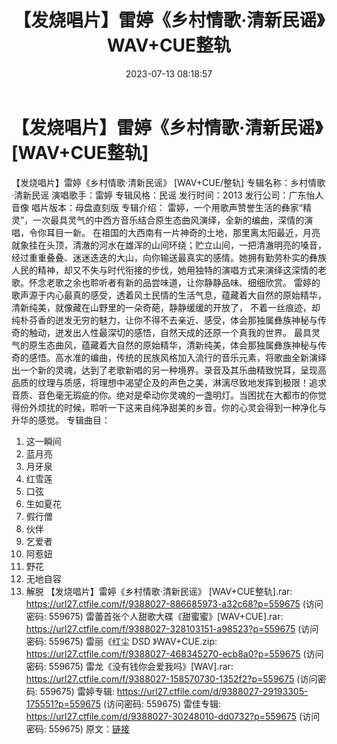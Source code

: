 ﻿---
title: 【发烧唱片】雷婷《乡村情歌·清新民谣》WAV+CUE整轨
date: 2023-07-13 08:18:57
categories: WAV车载音乐、镜像
tags: 华语中文
---
# 【发烧唱片】雷婷《乡村情歌·清新民谣》[WAV+CUE整轨]

【发烧唱片】雷婷《乡村情歌·清新民谣》 [WAV+CUE/整轨]
专辑名称：乡村情歌·清新民谣
演唱歌手：雷婷
专辑风格：民谣
发行时间：2013
发行公司：广东怡人音像
唱片版本：母盘直刻版
专辑介绍：
雷婷，一个用歌声赞誉生活的彝家“精灵”，一次最具灵气的中西方音乐结合原生态曲风演绎，全新的编曲，深情的演唱，令你耳目一新。
在祖国的大西南有一片神奇的土地，那里离太阳最近，月亮就象挂在头顶，清澈的河水在雄浑的山间环绕；贮立山间，一把清澈明亮的嗓音，经过重重叠叠、迷迷迭迭的大山，向你输送最真实的感情。她拥有勤劳朴实的彝族人民的精神，却又不失与时代衔接的步伐，她用独特的演唱方式来演绎这深情的老歌。怀念老歌之余也聆听者有新的品尝味道，让你静静品味、细细欣赏。
雷婷的歌声源于内心最真的感受，透着风土民情的生活气息，蕴藏着大自然的原始精华，清新纯美，就像藏在山野里的一朵奇葩，静静缓缓的开放了，
不着一丝痕迹，却纯朴芬香的迸发无穷的魅力，让你不得不去亲近、感受，体会那独属彝族神秘与传奇的触动，迸发出人性最深切的感悟，自然天成的还原一个真我的世界。
最具灵气的原生态曲风，蕴藏着大自然的原始精华，清新纯美，体会那独属彝族神秘与传奇的感悟。高水准的编曲，传统的民族风格加入流行的音乐元素，将歌曲全新演绎出一个新的灵魂，达到了老歌新唱的另一种境界。录音及其乐曲精致悦耳，呈现高品质的纹理与质感，将理想中渴望企及的声色之美，淋漓尽致地发挥到极限！追求音质、音色毫无瑕疵的你。绝对是牵动你灵魂的一盏明灯。当困扰在大都市的你觉得份外烦扰的时候，聆听一下这来自纯净甜美的乡音。你的心灵会得到一种净化与升华的感觉。
专辑曲目：
01. 这一瞬间
02. 蓝月亮
03. 月牙泉
04. 红雪莲
05. 口弦
06. 生如夏花
07. 假行僧
08. 伙伴
09. 乞爱者
10. 阿惹妞
11. 野花
12. 无地自容
13. 解脱
【发烧唱片】雷婷《乡村情歌·清新民谣》 [WAV+CUE整轨].rar: https://url27.ctfile.com/f/9388027-886685973-a32c68?p=559675
(访问密码: 559675)
雷蕾首张个人甜歌大碟《甜蜜蜜》[WAV+CUE].rar: https://url27.ctfile.com/f/9388027-328103151-a98523?p=559675
(访问密码: 559675)
雷丽《红尘 DSD 》WAV+CUE.zip: https://url27.ctfile.com/f/9388027-468345270-ecb8a0?p=559675
(访问密码: 559675)
雷龙《没有钱你会爱我吗》[WAV].rar: https://url27.ctfile.com/f/9388027-158570730-1352f2?p=559675
(访问密码: 559675)
雷婷专辑: https://url27.ctfile.com/d/9388027-29193305-175551?p=559675
(访问密码: 559675)
雷佳专辑: https://url27.ctfile.com/d/9388027-30248010-dd0732?p=559675
(访问密码: 559675)
原文：[链接](https://blog.sina.com.cn/s/blog_1647c7e76010312oo.html)